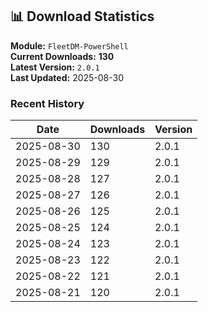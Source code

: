 ## 📊 Download Statistics

**Module:** `FleetDM-PowerShell`  
**Current Downloads:** **130**  
**Latest Version:** `2.0.1`  
**Last Updated:** 2025-08-30

### Recent History

| Date | Downloads | Version |
|------|-----------|---------|
| 2025-08-30 | 130 | 2.0.1 |
| 2025-08-29 | 129 | 2.0.1 |
| 2025-08-28 | 127 | 2.0.1 |
| 2025-08-27 | 126 | 2.0.1 |
| 2025-08-26 | 125 | 2.0.1 |
| 2025-08-25 | 124 | 2.0.1 |
| 2025-08-24 | 123 | 2.0.1 |
| 2025-08-23 | 122 | 2.0.1 |
| 2025-08-22 | 121 | 2.0.1 |
| 2025-08-21 | 120 | 2.0.1 |

